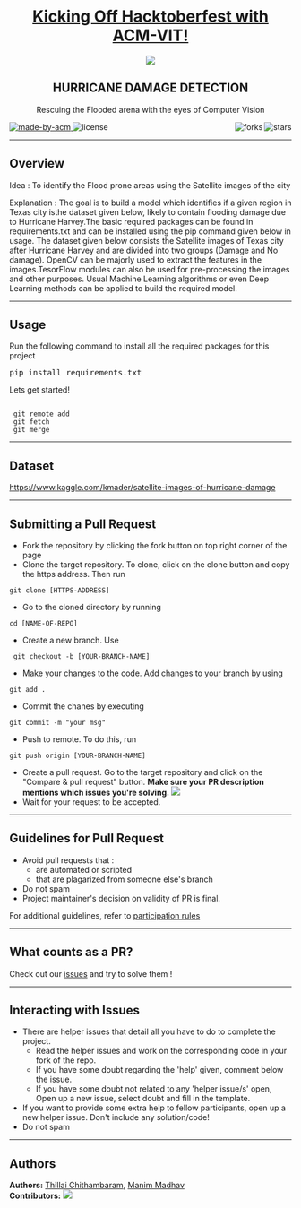 <h1 align="center"><a href="https://organize.mlh.io/participants/events/4390-kickstarting-hacktoberfest-with-acm-vit">Kicking Off Hacktoberfest with ACM-VIT!</a></h1>
<p align="center">
<img src="https://raw.githubusercontent.com/vinamrak/hacktoberfest-readme/master/header.png">
</p>

<h2 align="center"> HURRICANE DAMAGE DETECTION </h2>

<p align="center"> 
Rescuing the Flooded arena with the eyes of Computer Vision
</p>

<p>
  <a href="https://acmvit.in/" target="_blank">
    <img alt="made-by-acm" src="https://img.shields.io/badge/MADE%20BY-ACM%20VIT-blue?style=for-the-badge" />
  </a>
    <img alt="license" src="https://img.shields.io/badge/License-MIT-green.svg?style=for-the-badge"  />
    <img alt="stars" src="https://img.shields.io/github/stars/ACM-VIT/hurricane-damage-detection?style=social" align="right"/> 
    <img alt="forks" src="https://img.shields.io/github/forks/ACM-VIT/hurricane-damage-detection?style=social" align="right"/>
</p>

---
## Overview

Idea : To identify the Flood prone areas using the Satellite images of the city

Explanation : The goal is to build a model which identifies if a given region in Texas city isthe dataset given below, likely to contain flooding damage due to Hurricane Harvey.The basic required packages can be found in requirements.txt and can be installed using the pip command given below in usage. The dataset given below consists the Satellite images of Texas city after Hurricane Harvey and are divided into two groups (Damage and No damage). OpenCV can be majorly used to extract the features in the images.TesorFlow modules can also be used for pre-processing the images and other purposes. Usual Machine Learning algorithms or even Deep Learning methods can be applied to build the required model.

---
## Usage
Run the following command to install all the required packages for this project
<pre>pip install requirements.txt</pre>

Lets get started!
 <pre><code>
 git remote add
 git fetch 
 git merge</code></pre>
---

## Dataset

https://www.kaggle.com/kmader/satellite-images-of-hurricane-damage



---

## Submitting a Pull Request

* Fork the repository by clicking the fork button on top right corner of the page
* Clone the target repository. To clone, click on the clone button and copy the https address. Then run 
 <pre><code>git clone [HTTPS-ADDRESS]</code></pre>
* Go to the cloned directory by running 
<pre><code>cd [NAME-OF-REPO]</code></pre>
* Create a new branch. Use 
<pre><code> git checkout -b [YOUR-BRANCH-NAME]</code></pre>
* Make your changes to the code. Add changes to your branch by using 
<pre><code>git add .</code></pre>
* Commit the chanes by executing
<pre><code>git commit -m "your msg"</code></pre>
* Push to remote. To do this, run 
<pre><code>git push origin [YOUR-BRANCH-NAME]</code></pre>
* Create a pull request. Go to the target repository and click on the "Compare & pull request" button. **Make sure your PR description mentions which issues you're solving.**
<img src="https://drive.google.com/u/1/uc?id=1f9JKAR-kRvCRGxIs_SAvegaYDPx53T9G&export=download"></img>
* Wait for your request to be accepted. 

---
## Guidelines for Pull Request

<!-- general guidelines here -->
  * Avoid pull requests that :
      * are automated or scripted
      * that are plagarized from someone else's branch
  * Do not spam
  * Project maintainer's decision on validity of PR is final.

  For additional guidelines, refer to [participation rules](https://hacktoberfest.digitalocean.com/details#rules)

---

## What counts as a PR?
Check out our [issues](https://github.com/ACM-VIT/Shakespeare-Translate/issues) and try to solve them !
  


---
## Interacting with Issues

  * There are helper issues that detail all you have to do to complete the project.
      * Read the helper issues and work on the corresponding code in your fork of the repo.
      * If you have some doubt regarding the 'help' given, comment below the issue.
      * If you have some doubt not related to any 'helper issue/s' open, Open up a new issue, select doubt and fill in the template.
  * If you want to provide some extra help to fellow participants, open up a new helper issue. Don't include any solution/code!
  * Do not spam


---

## Authors

**Authors:** 
[Thillai Chithambaram](https://github.com/itzThillaiC), 
[Manim Madhav](https://github.com/ManimMadhav)<br>
**Contributors:** 
<a href="https://github.com/ACM-VIT/hurricane-damage-detection/graphs/contributors">
  <img src="https://contributors-img.web.app/image?repo=ACM-VIT/hurricane-damage-detection" />
</a>
